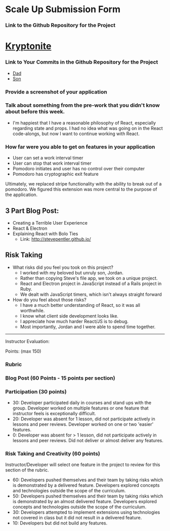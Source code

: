 # Scale Up Submission Form

### Link to the Github Repository for the Project
# [Kryptonite](https://github.com/stevepentler/Kryptonite)

### Link to Your Commits in the Github Repository for the Project
- [Dad](https://github.com/stevepentler/Kryptonite/commits/master?author=stevepentler)
- [Son](https://github.com/stevepentler/Kryptonite/commits/master?author=Jlawlzz)

### Provide a screenshot of your application

### Talk about something from the pre-work that you didn't know about before this week.
- I'm happiest that I have a reasonable philosophy of React, especially regarding state and props. I had no idea what was going on in the React code-alongs, but now I want to continue working with React.

### How far were you able to get on features in your application
- User can set a work interval timer
- User can stop that work interval timer
- Pomodoro initiates and user has no control over their computer
- Pomodoro has cryptographic exit feature

Ultimately, we replaced stripe functionality with the ability to break out of a pomodoro. We figured this extension was more central to the purpose of the application.


## 3 Part Blog Post:
  - Creating a Terrible User Experience
  - React & Electron
  - Explaining React with Bolo Ties
    - Link: http://stevepentler.github.io/

## Risk Taking
  - What risks did you feel you took on this project?
    -    I worked with my beloved but unruly son, Jordan.
    -    Rather than copying Steve's file app, we took on a unique project.
    -    React and Electron project in JavaScript instead of a Rails project in Ruby.
    -    We dealt with JavaScript timers, which isn't always straight forward
  - How do you feel about those risks?
    - I have a much better understanding of React, so it was all worthwhile.
    - I know what client side development looks like.
    - I appreciate how much harder React/JS is to debug.
    - Most importantly, Jordan and I were able to spend time together.
-----

Instructor Evaluation:

Points: (max 150)

### Rubric

### Blog Post (60 Points - 15 points per section)

### Participation (30 points)
  * 30: Developer participated daily in courses and stand ups with the group. Developer worked on multiple features or one feature that instructor feels is exceptionally difficult.
  * 20: Developer was absent for 1 lesson, did not participate actively in lessons and peer reviews. Developer worked on one or two 'easier' features.
  * 0: Developer was absent for > 1 lesson, did not participate actively in lessons and peer reviews. Did not deliver or almost deliver any features.

### Risk Taking and Creativity (60 points)

Instructor/Developer will select one feature in the project to review for this section of the rubric.

  * 60: Developers pushed themselves and their team by taking risks which is demonstrated by a delivered feature. Developers explored concepts and technologies outside the scope of the curriculum.
  * 50: Developers pushed themselves and their team by taking risks which is demonstrated by an almost delivered feature. Developers explored concepts and technologies outside the scope of the curriculum.
  * 30: Developers attempted to implement extensions using technologies not covered in class but it did not result in a delivered feature.
  * 10: Developers but did not build any features.